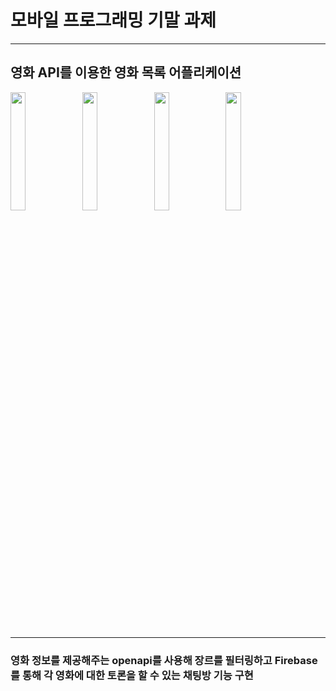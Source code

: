 # 모바일 프로그래밍 기말 과제

<hr>

## 영화 API를 이용한 영화 목록 어플리케이션

<div className = "readme">
<img width = "22%" src = "https://user-images.githubusercontent.com/79635274/173231975-e827acce-a065-4e83-91fd-26d1909615c2.png"/>
<img width = "22%" src = "https://user-images.githubusercontent.com/79635274/173231984-aed44786-f7c3-451f-a4e9-b914df58d76a.png">
<img width = "22%" src = "https://user-images.githubusercontent.com/79635274/173231988-ab47be44-f5b6-4e3d-81b6-a505434547d0.png">
<img width = "22%" src = "https://user-images.githubusercontent.com/79635274/173231993-7779ece5-b310-4fba-83ae-ec41dbd52f02.png">
</div>

<hr>

### 영화 정보를 제공해주는 openapi를 사용해 장르를 필터링하고 Firebase를 통해 각 영화에 대한 토론을 할 수 있는 채팅방 기능 구현
